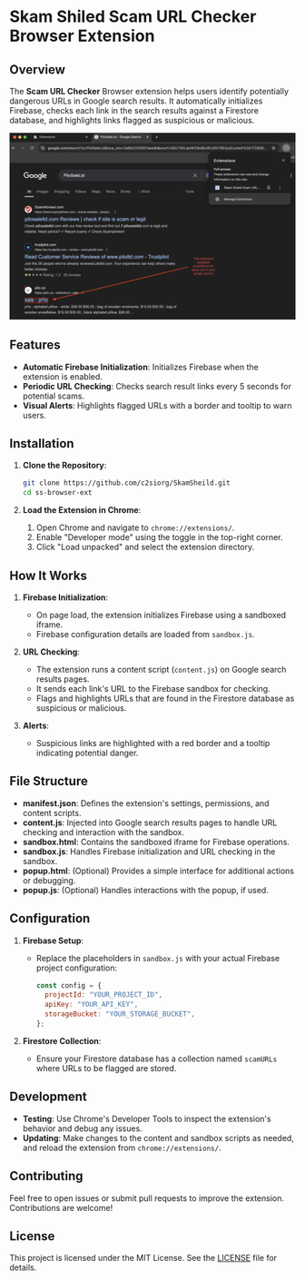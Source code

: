 # Skam Shiled Scam URL Checker Browser Extension

## Overview

The **Scam URL Checker** Browser extension helps users identify potentially dangerous URLs in Google search results. It automatically initializes Firebase, checks each link in the search results against a Firestore database, and highlights links flagged as suspicious or malicious.

![DEMO](./demo/ss-browser-ext-2.png)

## Features

- **Automatic Firebase Initialization**: Initializes Firebase when the extension is enabled.
- **Periodic URL Checking**: Checks search result links every 5 seconds for potential scams.
- **Visual Alerts**: Highlights flagged URLs with a border and tooltip to warn users.

## Installation

1. **Clone the Repository**:

   ```bash
   git clone https://github.com/c2siorg/SkamSheild.git
   cd ss-browser-ext
   ```

2. **Load the Extension in Chrome**:
   1. Open Chrome and navigate to `chrome://extensions/`.
   2. Enable "Developer mode" using the toggle in the top-right corner.
   3. Click "Load unpacked" and select the extension directory.

## How It Works

1. **Firebase Initialization**:

   - On page load, the extension initializes Firebase using a sandboxed iframe.
   - Firebase configuration details are loaded from `sandbox.js`.

2. **URL Checking**:

   - The extension runs a content script (`content.js`) on Google search results pages.
   - It sends each link's URL to the Firebase sandbox for checking.
   - Flags and highlights URLs that are found in the Firestore database as suspicious or malicious.

3. **Alerts**:
   - Suspicious links are highlighted with a red border and a tooltip indicating potential danger.

## File Structure

- **manifest.json**: Defines the extension's settings, permissions, and content scripts.
- **content.js**: Injected into Google search results pages to handle URL checking and interaction with the sandbox.
- **sandbox.html**: Contains the sandboxed iframe for Firebase operations.
- **sandbox.js**: Handles Firebase initialization and URL checking in the sandbox.
- **popup.html**: (Optional) Provides a simple interface for additional actions or debugging.
- **popup.js**: (Optional) Handles interactions with the popup, if used.

## Configuration

1. **Firebase Setup**:

   - Replace the placeholders in `sandbox.js` with your actual Firebase project configuration:
     ```javascript
     const config = {
       projectId: "YOUR_PROJECT_ID",
       apiKey: "YOUR_API_KEY",
       storageBucket: "YOUR_STORAGE_BUCKET",
     };
     ```

2. **Firestore Collection**:
   - Ensure your Firestore database has a collection named `scamURLs` where URLs to be flagged are stored.

## Development

- **Testing**: Use Chrome's Developer Tools to inspect the extension's behavior and debug any issues.
- **Updating**: Make changes to the content and sandbox scripts as needed, and reload the extension from `chrome://extensions/`.

## Contributing

Feel free to open issues or submit pull requests to improve the extension. Contributions are welcome!

## License

This project is licensed under the MIT License. See the [LICENSE](LICENSE) file for details.
